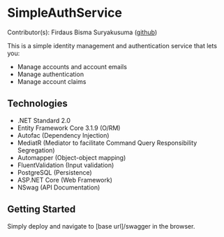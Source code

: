 # SimpleAuthService
Contributor(s): Firdaus Bisma Suryakusuma ([github](https://github.com/gldnpz17))  

This is a simple identity management and authentication service that lets you:
* Manage accounts and account emails
* Manage authentication
* Manage account claims

## Technologies
* .NET Standard 2.0
* Entity Framework Core 3.1.9 (O/RM)
* Autofac (Dependency Injection)
* MediatR (Mediator to facilitate Command Query Responsibility Segregation)
* Automapper (Object-object mapping)
* FluentValidation (Input validation)
* PostgreSQL (Persistence)
* ASP.NET Core (Web Framework)
* NSwag (API Documentation)

## Getting Started
Simply deploy and navigate to [base url]/swagger in the browser.
